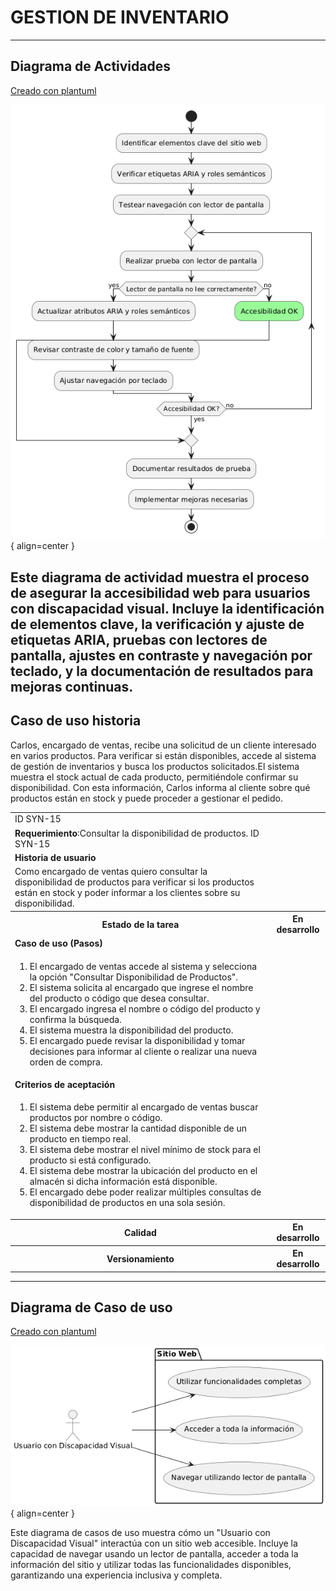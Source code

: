 # GESTION DE INVENTARIO 

------

## Diagrama de Actividades
[Creado con plantuml](https://plantuml.com/es/)

![Image title](./assets/images/macp-17.png){ align=center }

Este diagrama de actividad muestra el proceso de asegurar la accesibilidad web para usuarios con discapacidad visual. Incluye la identificación de elementos clave, la verificación y ajuste de etiquetas ARIA, pruebas con lectores de pantalla, ajustes en contraste y navegación por teclado, y la documentación de resultados para mejoras continuas.
---
###

## Caso de uso historia 
Carlos, encargado de ventas, recibe una solicitud de un cliente interesado en varios productos. Para verificar si están disponibles, accede al sistema de gestión de inventarios y busca los productos solicitados.El sistema muestra el stock actual de cada producto, permitiéndole confirmar su disponibilidad. Con esta información, Carlos informa al cliente sobre qué productos están en stock y puede proceder a gestionar el pedido.

<table id="customers">
  <tr class="idtext principal">
    <td>ID SYN-15</td>
  </tr>
  <tr class="single text">
    <td><strong>Requerimiento</strong>:Consultar la disponibilidad de productos. ID SYN-15</td>
  </tr>
  <tr class="single gray">
    <td><strong>Historia de usuario</strong></td>
  </tr>
  <tr class="single text">
    <td>Como encargado de ventas quiero consultar la disponibilidad de productos para verificar si los productos están en stock y poder informar a los clientes sobre su disponibilidad.
</td>
  </tr>
  <tr class="duo">
    <th class="gray"><strong>Estado de la tarea</strong></th>
    <th>En desarrollo</th>
  </tr>
  <tr class="single gray">
    <td><strong>Caso de uso (Pasos)</strong></td>
  </tr>
  <tr class="single text">
    <td>
        <ol>
            <li>El encargado de ventas accede al sistema y selecciona la opción "Consultar Disponibilidad de Productos".</li>
            <li>El sistema solicita al encargado que ingrese el nombre del producto o código que desea consultar.</li>
            <li>El encargado ingresa el nombre o código del producto y confirma la búsqueda.</li>
            <li>El sistema muestra la disponibilidad del producto.</li>
            <li>El encargado puede revisar la disponibilidad y tomar decisiones para informar al cliente o realizar una nueva orden de compra.</li>
        </ol>
    </td>
  </tr>
  <tr class="single gray">
    <td><strong>Criterios de aceptación</strong></td>
  </tr>
  <tr class="single text">
    <td>
        <ol>
                  <li>El sistema debe permitir al encargado de ventas buscar productos por nombre o código.</li>
                  <li>El sistema debe mostrar la cantidad disponible de un producto en tiempo real.</li>
                  <li>El sistema debe mostrar el nivel mínimo de stock para el producto si está configurado.</li>
                  <li>El sistema debe mostrar la ubicación del producto en el almacén si dicha información está disponible.</li>
                  <li>El encargado debe poder realizar múltiples consultas de disponibilidad de productos en una sola sesión.</li>
              </ol>
 <tr class="duo">
    <th class="gray"><strong>Calidad</strong></th>
    <th>En desarrollo</th>
  </tr>
  <tr class="duo">
    <th class="gray"><strong>Versionamiento</strong></th>
    <th>En desarrollo</th>
  </tr>
</table>



---
## Diagrama de Caso de uso
[Creado con plantuml](https://plantuml.com/es/)

![Image title](./assets/images/DIAGRAMAS%20DE%20CASO%20DE%20USO/CASO17.png){ align=center }

Este diagrama de casos de uso muestra cómo un "Usuario con Discapacidad Visual" interactúa con un sitio web accesible. Incluye la capacidad de navegar usando un lector de pantalla, acceder a toda la información del sitio y utilizar todas las funcionalidades disponibles, garantizando una experiencia inclusiva y completa.
 